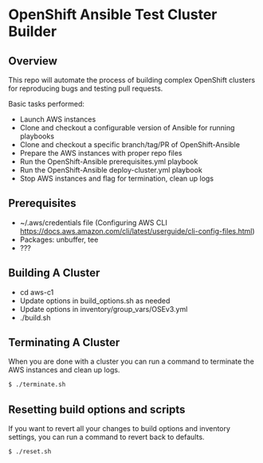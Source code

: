 # OpenShift Ansible Test Cluster Builder

## Overview

This repo will automate the process of building complex OpenShift clusters for
reproducing bugs and testing pull requests.

Basic tasks performed:
* Launch AWS instances
* Clone and checkout a configurable version of Ansible for running playbooks
* Clone and checkout a specific branch/tag/PR of OpenShift-Ansible
* Prepare the AWS instances with proper repo files
* Run the OpenShift-Ansible prerequisites.yml playbook
* Run the OpenShift-Ansible deploy-cluster.yml playbook
* Stop AWS instances and flag for termination, clean up logs

## Prerequisites

* ~/.aws/credentials file (Configuring AWS CLI https://docs.aws.amazon.com/cli/latest/userguide/cli-config-files.html)
* Packages: unbuffer, tee
* ???

## Building A Cluster

* cd aws-c1
* Update options in build_options.sh as needed
* Update options in inventory/group_vars/OSEv3.yml
* ./build.sh

## Terminating A Cluster

When you are done with a cluster you can run a command to terminate the AWS
instances and clean up logs.

```bash
$ ./terminate.sh
```

## Resetting build options and scripts

If you want to revert all your changes to build options and inventory settings,
you can run a command to revert back to defaults.

```bash
$ ./reset.sh
```
